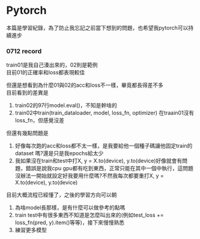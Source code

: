 # Pytorch
本篇是學習紀錄，為了防止我忘記之前當下想到的問題，也希望我pytorch可以持續進步  

### 0712 record  
train01是我自己湊出來的，02則是範例  
目前01的正確率和loss都表現較佳  

但還是想看到為什麼01與02的acc和loss不一樣，畢竟都長得差不多  
目前看到的差異是  
1. train02的97行model.eval()，不知是幹啥的  
2. train02中train(train_dataloader, model, loss_fn, optimizer) 在traain01沒有loss_fn，但感覺沒差  

但還有幾點問題是  
1. 好像每次跑的acc和loss都不太一樣，是我要給他一個種子碼讓他固定train的dataset  嗎?還是只是我epochs給太少  
2. 我如果沒在train和test中打X, y = X.to(device), y.to(device)好像就會有問題，錯誤是說我cpu gpu都有吃到東西，正常只能在其中一個中執行，這問題沒辦法一開始就設定好我要用什麼嗎?不然我每次都要重打X, y = X.to(device), y.to(device)  

目前大概流程已經懂了，之後的學習方向可以朝
1. 為啥model長那樣，是有什麼可以做參考的點嗎  
2. train test中有很多東西不知道是怎麼叫出來的(例如test_loss += loss_fn(pred, y).item()等等)，接下來慢慢熟悉  
3. 練習更多模型  
